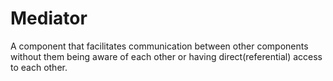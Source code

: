# Mediator
A component that facilitates communication between other components without them being aware of each other or having direct(referential) access to each other.
